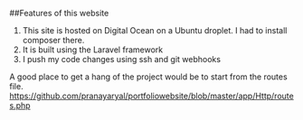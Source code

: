 
##Features of this website

1. This site is hosted on Digital Ocean on a Ubuntu droplet. I had to install composer there.
2. It is built using the Laravel framework
3. I push my code changes using ssh and git webhooks

A good place to get a hang of the project would be to start from the routes file. https://github.com/pranayaryal/portfoliowebsite/blob/master/app/Http/routes.php
